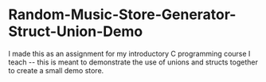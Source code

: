# Random-Music-Store-Generator-Struct-Union-Demo
I made this as an assignment for my introductory C programming course I teach -- this is meant to demonstrate the use of unions and structs together to create a small demo store.
